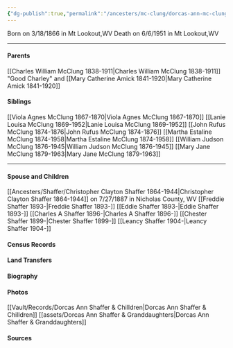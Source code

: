 ```yaml
---
{"dg-publish":true,"permalink":"/ancesters/mc-clung/dorcas-ann-mc-clung-1866-1951/","tags":["Dorcas-McClung"]}
---
```


Born on  3/18/1866 in Mt Lookout,WV
Death on 6/6/1951 in Mt Lookout,WV

---
#### Parents

[[Charles William McClung 1838-1911\|Charles William McClung 1838-1911]] "Good Charley" and [[Mary Catherine Amick 1841-1920\|Mary Catherine Amick 1841-1920]]
#### Siblings
[[Viola Agnes McClung 1867-1870\|Viola Agnes McClung 1867-1870]]
[[Lanie Louisa McClung 1869-1952\|Lanie Louisa McClung 1869-1952]]
[[John Rufus McClung 1874-1876\|John Rufus McClung 1874-1876]]
[[Martha Estaline McClung 1874-1958\|Martha Estaline McClung 1874-1958]]
[[William Judson McClung 1876-1945\|William Judson McClung 1876-1945]]
[[Mary Jane McClung 1879-1963\|Mary Jane McClung 1879-1963]]

---
#### Spouse and Children
[[Ancesters/Shaffer/Christopher Clayton Shaffer 1864-1944\|Christopher Clayton Shaffer 1864-1944]] on 7/27/1887 in Nicholas County, WV
[[Freddie Shaffer 1893-\|Freddie Shaffer 1893-]]
[[Eddie Shaffer 1893-\|Eddie Shaffer 1893-]]
[[Charles A Shaffer 1896-\|Charles A Shaffer 1896-]]
[[Chester Shaffer 1899-\|Chester Shaffer 1899-]]
[[Leancy Shaffer 1904-\|Leancy Shaffer 1904-]]

#### Census Records

#### Land Transfers

#### Biography

#### Photos
[[Vault/Records/Dorcas Ann Shaffer & Chilldren\|Dorcas Ann Shaffer & Chilldren]]
[[assets/Dorcas Ann Shaffer & Granddaughters\|Dorcas Ann Shaffer & Granddaughters]]
#### Sources

